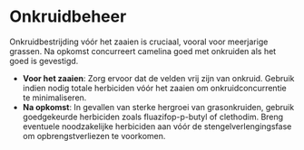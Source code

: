 # Onkruidbeheer

Onkruidbestrijding vóór het zaaien is cruciaal, vooral voor meerjarige grassen. Na opkomst concurreert camelina goed met onkruiden als het goed is gevestigd.

- **Voor het zaaien**: Zorg ervoor dat de velden vrij zijn van onkruid. Gebruik indien nodig totale herbiciden vóór het zaaien om onkruidconcurrentie te minimaliseren.
- **Na opkomst**: In gevallen van sterke hergroei van grasonkruiden, gebruik goedgekeurde herbiciden zoals fluazifop-p-butyl of clethodim. Breng eventuele noodzakelijke herbiciden aan vóór de stengelverlengingsfase om opbrengstverliezen te voorkomen.